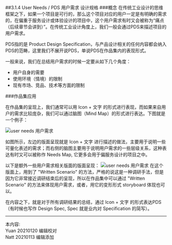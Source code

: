 ##3.1.4 User Needs / PDS 用户需求 设计规格
###概念
在传统工业设计的思维框架之下，如果一个项目是可行的，那么这个项目对应的用户一定是有明确的需求的，在偏重于服务设计或体验设计的项目中，这个用户需求有时又会被称为“痛点（后续章节会讲到）”。在传统工业设计角度上，我们一般会通过PDS来描述项目的用户需求。

PDS指的是 Product Design Specification，与产品设计相关的任何内容都会纳入PDS的范畴，这里我们不展开说PDS，单说PDS在作品集内的表现形式。


一般来说，我们在总结用户需求的时候一定要从如下几个角度：

* 用户自身的需要
* 使用环境（情境）的限制
* 现有市场、竞品、技术等方面的限制

###作品集应用

在作品集的呈现上，我们通常可以用 Icon + 文字 的形式进行表现，而如果来自用户的需求比较庞杂，我们可以通过脑图（Mind Map）的形式进行表达。下图就是一个例子：

![user needs 用户需求](http://kitpic.makebi.net/2021/id_11.jpg)


如图所示，左边的版面呈现就是 Icon + 文字 进行描述的做法，主要用于说明一些可量化表述的需求；而右侧的脑图主要用于说明用户需求的一些层级关系，这种表达有时又可以被称作 Needs Map, 它更多会用于偏服务设计的项目之中。

以下是额外一些用户需求相关版面的版面呈现：
![user needs 用户需求](http://kitpic.makebi.net/2021/id_12.jpg)
在这个版面上，用到了 "Written Scenario" 的方法，严格的说这是一种调研手法，但是因为它非常接近调研结束后的呈现，所以在作品集中可以通过 "Written Scenario" 的方法来体现用户需求，或者，用它的变形形式 storyboard 体现也可以。

在内容之下，就是对于所有调研结果的总结，通过 Icon + 文字 的形式表达PDS（有时候也写作 Design Spec, Spec 就是业内对 Specification 的简写）。

---
本内容:    
Yuan 20210120 编辑校对  
Natt 20210113 编辑添加
